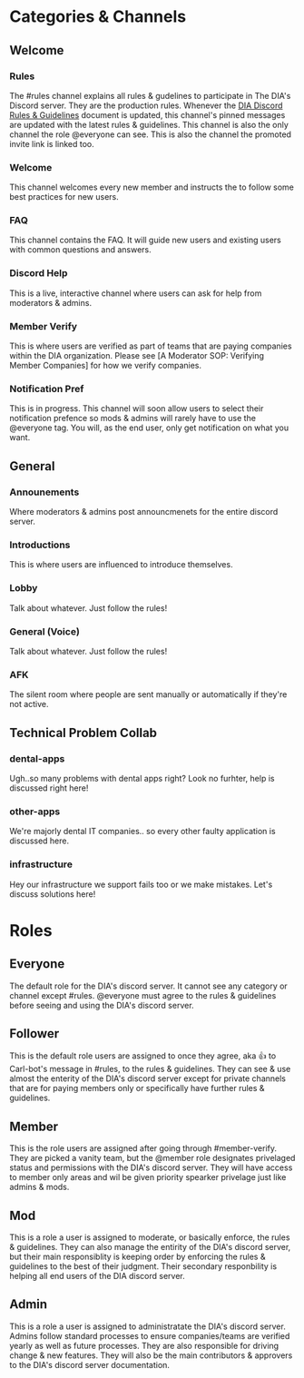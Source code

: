 # Categories & Channels

## Welcome
### Rules
The #rules channel explains all rules & gudelines to participate in The DIA's Discord server. They are the production rules. Whenever the [DIA Discord Rules & Guidelines](https://github.com/DTC-Inc/diadocs/blob/main/dia-discord/dia-discord-rules-guidelines.md) document is updated, this channel's pinned messages are updated with the latest rules & guidelines. This channel is also the only channel the role @everyone can see. This is also the channel the promoted invite link is linked too.

### Welcome
This channel welcomes every new member and instructs the to follow some best practices for new users.

### FAQ
This channel contains the FAQ. It will guide new users and existing users with common questions and answers.

### Discord Help
This is a live, interactive channel where users can ask for help from moderators & admins. 

### Member Verify
This is where users are verified as part of teams that are paying companies within the DIA organization. Please see [A Moderator SOP: Verifying Member Companies] for how we verify companies.

### Notification Pref
This is in progress. This channel will soon allow users to select their notification prefence so mods & admins will rarely have to use the @everyone tag. You will, as the end user, only get notification on what you want.

## General
### Announements
Where moderators & admins post announcmenets for the entire discord server.

### Introductions
This is where users are influenced to introduce themselves.

### Lobby
Talk about whatever. Just follow the rules!

### General (Voice)
Talk about whatever. Just follow the rules!

### AFK
The silent room where people are sent manually or automatically if they're not active.

## Technical Problem Collab
### dental-apps
Ugh..so many problems with dental apps right? Look no furhter, help is discussed right here!

### other-apps
We're majorly dental IT companies.. so every other faulty application is discussed here.

### infrastructure
Hey our infrastructure we support fails too or we make mistakes. Let's discuss solutions here!


## 


# Roles
## Everyone
The default role for the DIA's discord server. It cannot see any category or channel except #rules. @everyone must agree to the rules & guidelines before seeing and using the DIA's discord server.

## Follower
This is the default role users are assigned to once they agree, aka 👍 to Carl-bot's message in #rules, to the rules & guidelines. They can see & use almost the enterity of the DIA's discord server except for private channels that are for paying members only or specifically have further rules & guidelines.

## Member
This is the role users are assigned after going through #member-verify. They are picked a vanity team, but the @member role designates privelaged status and permissions with the DIA's discord server. They will have access to member only areas and wil be given priority spearker privelage just like admins & mods.

## Mod
This is a role a user is assigned to moderate, or basically enforce, the rules & guidelines. They can also manage the entirity of the DIA's discord server, but their main responsiblity is keeping order by enforcing the rules & guidelines to the best of their judgment. Their secondary responbility is helping all end users of the DIA discord server.

## Admin
This is a role a user is assigned to administratate the DIA's discord server. Admins follow standard processes to ensure companies/teams are verified yearly as well as future processes. They are also responsible for driving change & new features. They will also be the main contributors & approvers to the DIA's discord server documentation.



